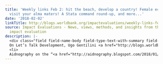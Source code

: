 ```yaml
---
title: 'Weekly links Feb 2: hit the beach, develop a country! Female economists, go
  visit your alma maters! A Stata command round-up, and more...'
date: '2018-02-02'
linkTitle: http://blogs.worldbank.org/impactevaluations/weekly-links-feb-2-hit-beach-develop-country-female-economists-go-visit-your-alma-maters-stata
source: Impact Evaluations - News, views, methods, and insights from the world of
  impact evaluation
description: |-
  <div class="field field-name-body field-type-text-with-summary field-label-hidden"><div class="field-items"><div class="field-item even"><ul><li>
  On Let’s Talk Development, Ugo Gentilini <a href="http://blogs.worldbank.org/developmenttalk/what-s-new-social-protection-january-edition" rel="nofollow">summarizes 12 recent papers on cash transfers and social protection</a>.</li>
  <li>
  Aidnography on the “<a href="http://aidnography.blogspot.com/2018/01/the-development-blogging-crisis.html" rel="nofol
---
```

